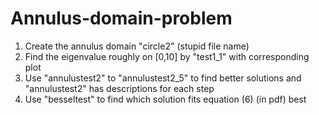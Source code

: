 # Annulus-domain-problem
1.  Create the annulus domain "circle2" (stupid file name)
2.  Find the eigenvalue roughly on [0,10] by "test1_1" with corresponding plot
3.  Use "annulustest2" to "annulustest2_5" to find better solutions and "annulustest2" has descriptions for each step
5.  Use "besseltest" to find which solution fits equation (6) (in pdf) best
